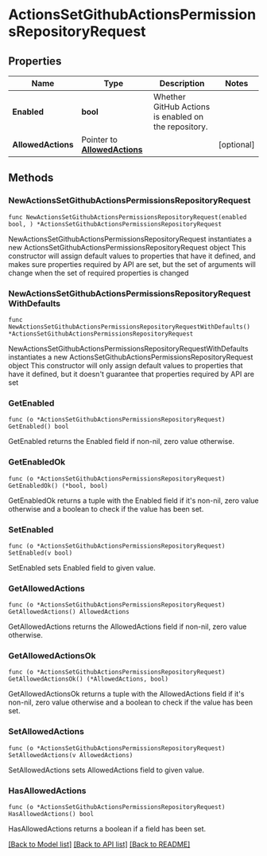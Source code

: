 # ActionsSetGithubActionsPermissionsRepositoryRequest

## Properties

Name | Type | Description | Notes
------------ | ------------- | ------------- | -------------
**Enabled** | **bool** | Whether GitHub Actions is enabled on the repository. | 
**AllowedActions** | Pointer to [**AllowedActions**](AllowedActions.md) |  | [optional] 

## Methods

### NewActionsSetGithubActionsPermissionsRepositoryRequest

`func NewActionsSetGithubActionsPermissionsRepositoryRequest(enabled bool, ) *ActionsSetGithubActionsPermissionsRepositoryRequest`

NewActionsSetGithubActionsPermissionsRepositoryRequest instantiates a new ActionsSetGithubActionsPermissionsRepositoryRequest object
This constructor will assign default values to properties that have it defined,
and makes sure properties required by API are set, but the set of arguments
will change when the set of required properties is changed

### NewActionsSetGithubActionsPermissionsRepositoryRequestWithDefaults

`func NewActionsSetGithubActionsPermissionsRepositoryRequestWithDefaults() *ActionsSetGithubActionsPermissionsRepositoryRequest`

NewActionsSetGithubActionsPermissionsRepositoryRequestWithDefaults instantiates a new ActionsSetGithubActionsPermissionsRepositoryRequest object
This constructor will only assign default values to properties that have it defined,
but it doesn't guarantee that properties required by API are set

### GetEnabled

`func (o *ActionsSetGithubActionsPermissionsRepositoryRequest) GetEnabled() bool`

GetEnabled returns the Enabled field if non-nil, zero value otherwise.

### GetEnabledOk

`func (o *ActionsSetGithubActionsPermissionsRepositoryRequest) GetEnabledOk() (*bool, bool)`

GetEnabledOk returns a tuple with the Enabled field if it's non-nil, zero value otherwise
and a boolean to check if the value has been set.

### SetEnabled

`func (o *ActionsSetGithubActionsPermissionsRepositoryRequest) SetEnabled(v bool)`

SetEnabled sets Enabled field to given value.


### GetAllowedActions

`func (o *ActionsSetGithubActionsPermissionsRepositoryRequest) GetAllowedActions() AllowedActions`

GetAllowedActions returns the AllowedActions field if non-nil, zero value otherwise.

### GetAllowedActionsOk

`func (o *ActionsSetGithubActionsPermissionsRepositoryRequest) GetAllowedActionsOk() (*AllowedActions, bool)`

GetAllowedActionsOk returns a tuple with the AllowedActions field if it's non-nil, zero value otherwise
and a boolean to check if the value has been set.

### SetAllowedActions

`func (o *ActionsSetGithubActionsPermissionsRepositoryRequest) SetAllowedActions(v AllowedActions)`

SetAllowedActions sets AllowedActions field to given value.

### HasAllowedActions

`func (o *ActionsSetGithubActionsPermissionsRepositoryRequest) HasAllowedActions() bool`

HasAllowedActions returns a boolean if a field has been set.


[[Back to Model list]](../README.md#documentation-for-models) [[Back to API list]](../README.md#documentation-for-api-endpoints) [[Back to README]](../README.md)


